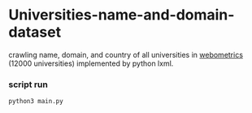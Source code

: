 # Universities-name-and-domain-dataset
crawling name, domain, and country of all universities in [webometrics](http://www.webometrics.info/en/world) (12000 universities)
implemented by python lxml.

### script run
```
python3 main.py
```
